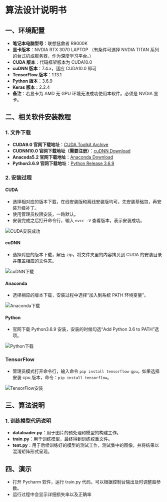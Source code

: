 # 算法设计说明书

## 一、环境配置

- **笔记本电脑型号**：联想拯救者 R9000K
- **显卡版本**：NVDIA RTX 3070 LAPTOP （有条件可选择 NVDIA TITAN 系列的台式机或服务器，作为深度学习平台。）
- **CUDA 版本**：代码框架版本为 CUDA10.0
- **cuDNN 版本**：7.4.x，适应 CUDA10.0 即可
- **TensorFlow 版本**：1.13.1
- **Python 版本**：3.6.9
- **Keras 版本**：2.2.4
- **备注**：若显卡为 AMD 无 GPU 环境无法成功使用本软件。必须是 NVDIA 显卡。

## 二、相关软件安装教程

### 1. 文件下载

- **CUDA9.0 官网下载地址**：[CUDA Toolkit Archive](https://developer.nvidia.com/cuda-toolkit-archive)
- **CUDNN10.0 官网下载地址（需要注册）**：[cuDNN Download](https://developer.nvidia.com/rdp/cudnn-download)
- **Anacoda5.2 官网下载地址**：[Anaconda Download](https://www.anaconda.com/download/)
- **Python3.6.9 官网下载地址**：[Python Release 3.6.9](https://www.python.org/downloads/release/python-369/)

### 2. 安装过程

#### CUDA

- 选择相对应的版本下载，在线安装版和离线安装版均可。先安装基础包，再安装升级补丁。
- 使用管理员权限安装，一路默认。
- 安装完成之后打开命令行，输入 `nvcc -V` 查看版本，表示安装成功。

![CUDA安装成功](https://github.com/FunekoZ/Apple-leaf-disease-recognition/tree/main/Image-foder/1.png)

#### cuDNN

- 选择对应的版本下载，解压 zip，将文件夹里的内容拷贝到 CUDA 的安装目录并覆盖相应的文件夹。

![cuDNN下载](图片URL)

#### Anaconda

- 选择相应的版本下载，安装过程中选择“加入到系统 PATH 环境变量”。

![Anaconda下载](图片URL)

#### Python

- 官网下载 Python3.6.9 安装，安装的时候勾选“Add Python 3.6 to PATH”选项。

![Python下载](图片URL)

### TensorFlow

- 管理员模式打开命令行，输入命令 `pip install tensorflow-gpu`。如果选择安装 cpu 版本，命令：`pip install tensorflow`。

![TensorFlow安装](图片URL)

## 三、算法说明

### 1. 训练模型代码说明

- **dataloader.py**：用于图片的预处理和模型的构建工作。
- **train.py**：用于训练模型，最终得到训练权重文件。
- **test.py**：用于后续训练好的模型的测试工作，测试集中的图像，并将结果以混淆矩阵形式呈现。

## 四、演示

- 打开 Pycharm 软件，运行 train.py 代码，可以根据控制台输出及时调整超参数。
- 运行过程中会显示详细损失率以及正确率
